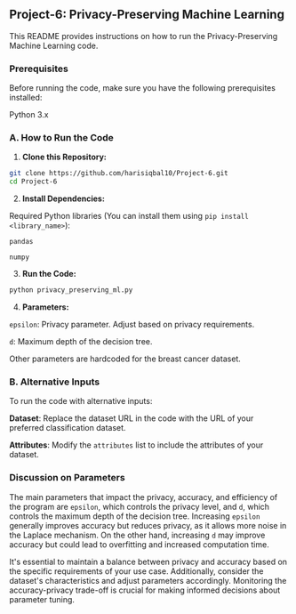 ## Project-6: Privacy-Preserving Machine Learning

This README provides instructions on how to run the Privacy-Preserving Machine Learning code. 

### Prerequisites

Before running the code, make sure you have the following prerequisites installed:

Python 3.x

### A. How to Run the Code

1. **Clone this Repository:**

```bash
git clone https://github.com/harisiqbal10/Project-6.git
cd Project-6
```

2. **Install Dependencies:**

Required Python libraries (You can install them using `pip install <library_name>`):

`pandas`

`numpy`

3. **Run the Code:**

```bash
python privacy_preserving_ml.py
```

4. **Parameters:**

`epsilon`: Privacy parameter. Adjust based on privacy requirements.

`d`: Maximum depth of the decision tree.

Other parameters are hardcoded for the breast cancer dataset.

### B. Alternative Inputs

To run the code with alternative inputs:

**Dataset**: Replace the dataset URL in the code with the URL of your preferred classification dataset.

**Attributes**: Modify the `attributes` list to include the attributes of your dataset.

### Discussion on Parameters

The main parameters that impact the privacy, accuracy, and efficiency of the program are `epsilon`, which controls the privacy level, and `d`, which controls the maximum depth of the decision tree. Increasing `epsilon` generally improves accuracy but reduces privacy, as it allows more noise in the Laplace mechanism. On the other hand, increasing `d` may improve accuracy but could lead to overfitting and increased computation time.

It's essential to maintain a balance between privacy and accuracy based on the specific requirements of your use case. Additionally, consider the dataset's characteristics and adjust parameters accordingly. Monitoring the accuracy-privacy trade-off is crucial for making informed decisions about parameter tuning.
